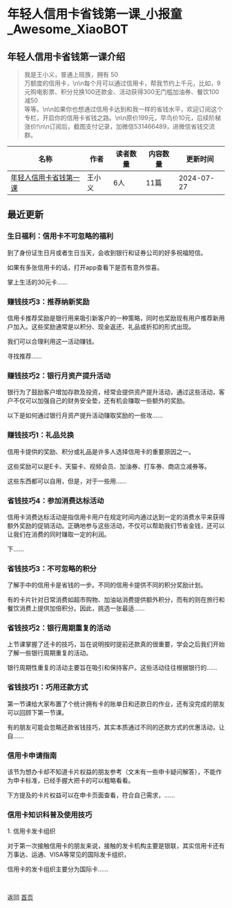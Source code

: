 # 年轻人信用卡省钱第一课_小报童_Awesome_XiaoBOT

## 年轻人信用卡省钱第一课介绍
> 我是王小义，普通上班族，拥有 50  
万额度的信用卡，\n\n每个月可以通过信用卡，帮我节约上千元，比如，9元购电影票、积分兑换100还款金、活动获得300无门槛加油券、餐饮100减50  
等等。\n\n如果你也想通过信用卡达到和我一样的省钱水平，欢迎订阅这个专栏，开启你的信用卡省钱之路。\n\n原价199元，早鸟价10元，后续阶梯涨价!\n\n订阅后，截图支付记录，加微信531466489，进微信省钱交流群。  
  


|名称|作者|读者数量|内容数量|更新时间|
|---|---|---|---|---|
|[年轻人信用卡省钱第一课](https://xiaobot.net/p/CreditCard?refer=9c3f1c95-a052-465a-9902-f6d75080262a)|王小义|6人|11篇|2024-07-27|

## 最近更新
### 生日福利：信用卡不可忽略的福利

到了身份证生日月或者生日当天，会收到银行和证券公司的好多祝福短信。

如果有多张信用卡的话，打开app查看下是否有意外惊喜。

掌上生活的30元卡......

### 赚钱技巧3：推荐纳新奖励

信用卡推荐奖励是银行用来吸引新客户的一种策略，同时也奖励现有用户推荐新用户加入。这些奖励通常是以积分、现金返还、礼品或折扣的形式出现。

我们可以合理利用这一活动赚钱。

寻找推荐......

### 赚钱技巧2：银行月资产提升活动

银行为了鼓励客户增加存款及投资，经常会提供资产提升活动，通过这些活动，客户不仅可以加强自己的财务安全垫，还有机会赚取一些额外的奖励。

以下是如何通过银行月资产提升活动赚取奖励的一些攻......

### 赚钱技巧1：礼品兑换

信用卡提供的奖励、积分或礼品是许多人选择信用卡的重要原因之一。

这些奖励可以是E卡、天猫卡、视频会员、加油券、打车券、商店立减券等。

这些东西都可以自用，但是，对于一些用......

### 省钱技巧4：参加消费达标活动

信用卡消费达标活动是指信用卡用户在规定时间内通过达到一定的消费水平来获得额外奖励的促销活动。正确地参与这些活动，不仅可以帮助我们节省金钱，还可以让我们在消费的同时赚取一定的利润。

下......

### 省钱技巧3：不可忽略的积分

了解手中的信用卡是省钱的一步。不同的信用卡提供不同的积分奖励计划。

有的卡片针对日常消费如超市购物、加油站消费提供额外积分，而有的则在旅行和餐饮消费上提供加倍积分。因此，挑选一张最适......

### 省钱技巧2：银行周期重复的活动

上节课掌握了还卡的技巧，旨在说明按时提前还款真的很重要，学会之后我们开始了解一些银行周期重复的活动。

银行周期性重复的活动主要旨在吸引和保持客户。这些活动往往根据银行的......

### 省钱技巧1：巧用还款方式

第一节课给大家布置了个统计拥有卡的账单日和还款日的作业，还有没完成的朋友可以回顾下第一节课。

有的朋友可能会忽略还款省钱技巧，其实本质通过不同的还款方式的优惠活动，让自......

### 信用卡申请指南

该节为想办卡却不知道卡片权益的朋友参考（文末有一些申卡疑问解答），不能作为申卡标准，已经手握大把卡的可以粗略看看。

下方提及的卡片权益可以在申卡页面查看，符合自己需求，......

### 信用卡知识科普及使用技巧

1\. 信用卡发卡组织

对于第一次接触信用卡的朋友来说，接触的发卡机构主要是银联，其实信用卡还有万事达、运通、VISA等常见的国际发卡组织，

信用卡的发卡组织主要分为国际卡......


<a href="https://github.com/Reno9527/awesome-xiaobot" style="color: white; text-decoration: none;">awesome-xiaobot</a>

返回 [首页](../README.md)
